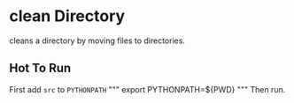 # clean Directory
cleans a directory by moving files to directories.

## Hot To Run
First add `src` to `PYTHONPATH`
"""
export PYTHONPATH=${PWD}
"""
Then run.
